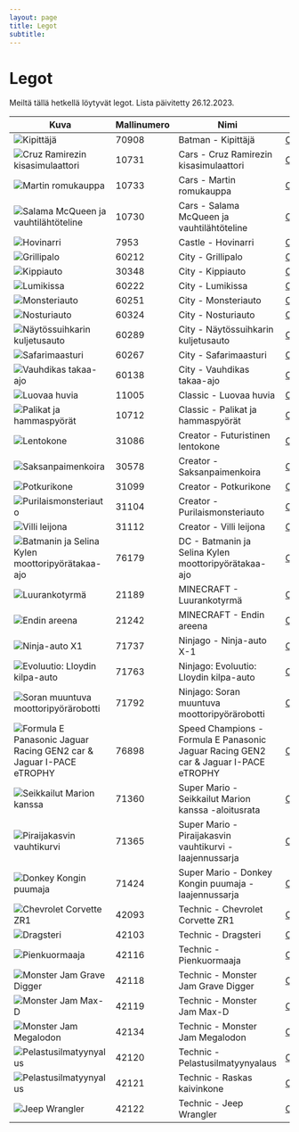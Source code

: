 ```yaml
---
layout: page
title: Legot
subtitle:
---
```


# Legot

Meiltä tällä hetkellä löytyvät legot.
Lista päivitetty 26.12.2023.

| Kuva                                                                                                                                                      | Mallinumero | Nimi                                                                                    | Ohje                                                                                                                                                                                                                                                                                                                                                                                                                                     |
|-----------------------------------------------------------------------------------------------------------------------------------------------------------|-------------|-----------------------------------------------------------------------------------------|------------------------------------------------------------------------------------------------------------------------------------------------------------------------------------------------------------------------------------------------------------------------------------------------------------------------------------------------------------------------------------------------------------------------------------------|
| <img style="max-width:200px;max-height:200px;" alt="Kipittäjä" src="../images/legot/70908.jpg">                                                           | 70908       | Batman - Kipittäjä                                                                      | <a style="margin-right: 12px;" href="../files/legot/70908.pdf">Ohje</a>                                                                                                                                                                                                                                                                                                                                                                  |
| <img style="max-width:200px;max-height:200px;" alt="Cruz Ramirezin kisasimulaattori" src="../images/legot/10731.jpg">                                     | 10731       | Cars - Cruz Ramirezin kisasimulaattori                                                  | <a style="margin-right: 12px;" href="../files/legot/10731.pdf">Ohje</a>                                                                                                                                                                                                                                                                                                                                                                  |
| <img style="max-width:200px;max-height:200px;" alt="Martin romukauppa" src="../images/legot/10733.jpg">                                                   | 10733       | Cars - Martin romukauppa                                                                | <a style="margin-right: 12px;" href="../files/legot/10733.pdf">Ohje</a>                                                                                                                                                                                                                                                                                                                                                                  |
| <img style="max-width:200px;max-height:200px;" alt="Salama McQueen ja vauhtilähtöteline" src="../images/legot/10730.jpg">                                 | 10730       | Cars - Salama McQueen ja vauhtilähtöteline                                              | <a style="margin-right: 12px;" href="../files/legot/10730.pdf">Ohje</a>                                                                                                                                                                                                                                                                                                                                                                  |
| <img style="max-width:200px;max-height:200px;" alt="Hovinarri" src="../images/legot/7953.jpg">                                                            | 7953        | Castle - Hovinarri                                                                      | <a style="margin-right: 12px;" href="../files/legot/7953.pdf">Ohje</a>                                                                                                                                                                                                                                                                                                                                                                   |
| <img style="max-width:200px;max-height:200px;" alt="Grillipalo" src="../images/legot/60212.jpg">                                                          | 60212       | City - Grillipalo                                                                       | <a style="margin-right: 12px;" href="../files/legot/60212.pdf">Ohje</a>                                                                                                                                                                                                                                                                                                                                                                  |
| <img style="max-width:200px;max-height:200px;" alt="Kippiauto" src="../images/legot/30348.jpg">                                                           | 30348       | City - Kippiauto                                                                        | <a style="margin-right: 12px;" href="../files/legot/30348.pdf">Ohje</a>                                                                                                                                                                                                                                                                                                                                                                  |
| <img style="max-width:200px;max-height:200px;" alt="Lumikissa" src="../images/legot/60222.jpg">                                                           | 60222       | City - Lumikissa                                                                        | <a style="margin-right: 12px;" href="../files/legot/60222.pdf">Ohje</a>                                                                                                                                                                                                                                                                                                                                                                  |
| <img style="max-width:200px;max-height:200px;" alt="Monsteriauto" src="../images/legot/60251.jpg">                                                        | 60251       | City - Monsteriauto                                                                     | <a style="margin-right: 12px;" href="../files/legot/60251.pdf">Ohje</a>                                                                                                                                                                                                                                                                                                                                                                  |
| <img style="max-width:200px;max-height:200px;" alt="Nosturiauto" src="../images/legot/60324.png">                                                         | 60324       | City - Nosturiauto                                                                      | <a style="margin-right: 12px;" href="../files/legot/60324.pdf">Ohje</a>                                                                                                                                                                                                                                                                                                                                                                  |
| <img style="max-width:200px;max-height:200px;" alt="Näytössuihkarin kuljetusauto" src="../images/legot/60289.jpg">                                        | 60289       | City - Näytössuihkarin kuljetusauto                                                     | <a style="margin-right: 11px;" href="../files/legot/60289_1.pdf">Ohje1</a><a href="../files/legot/60289_2.pdf">Ohje2</a>                                                                                                                                                                                                                                                                                                                 |
| <img style="max-width:200px;max-height:200px;" alt="Safarimaasturi" src="../images/legot/60267.jpg">                                                      | 60267       | City - Safarimaasturi                                                                   | <a style="margin-right: 12px;" href="../files/legot/60267.pdf">Ohje</a>                                                                                                                                                                                                                                                                                                                                                                  |
| <img style="max-width:200px;max-height:200px;" alt="Vauhdikas takaa-ajo" src="../images/legot/60138.jpg">                                                 | 60138       | City - Vauhdikas takaa-ajo                                                              | <a style="margin-right: 12px;" href="../files/legot/60138_1.pdf">Ohje1</a><a style="margin-right: 12px;" href="../files/legot/60138_2.pdf">Ohje2</a><a href="../files/legot/60138_3.pdf">Ohje3</a>                                                                                                                                                                                                                                       |
| <img style="max-width:200px;max-height:200px;" alt="Luovaa huvia" src="../images/legot/11005.jpg">                                                        | 11005       | Classic - Luovaa huvia                                                                  | <a style="margin-right: 12px;" href="../files/legot/11005_1.pdf">Ohje1</a><a href="../files/legot/11005_2.pdf">Ohje2</a>                                                                                                                                                                                                                                                                                                                 |
| <img style="max-width:200px;max-height:200px;" alt="Palikat ja hammaspyörät" src="../images/legot/10712.png">                                             | 10712       | Classic - Palikat ja hammaspyörät                                                       | <a style="margin-right: 12px;" href="../files/legot/10712_1.pdf">Ohje1</a><a style="margin-right: 12px;" href="../files/legot/10712_2.pdf">Ohje2</a><a style="margin-right: 12px;" href="../files/legot/10712_3.pdf">Ohje3</a><a style="margin-right: 12px;" href="../files/legot/10712_4.pdf">Ohje4</a><a style="margin-right: 12px;" href="../files/legot/10712_5.pdf">Ohje5</a><a href="../files/legot/10712_6.pdf">Ohje6</a>         |
| <img style="max-width:200px;max-height:200px;" alt="Lentokone" src="../images/legot/31086.jpg">                                                           | 31086       | Creator - Futuristinen lentokone                                                        | <a style="margin-right: 12px;" href="../files/legot/31086_1.pdf">Ohje1</a><a style="margin-right: 12px;" href="../files/legot/31086_2.pdf">Ohje2</a><a href="../files/legot/31086_3.pdf">Ohje3</a>                                                                                                                                                                                                                                       |
| <img style="max-width:200px;max-height:200px;" alt="Saksanpaimenkoira" src="../images/legot/30578.jpg">                                                   | 30578       | Creator - Saksanpaimenkoira                                                             | <a style="margin-right: 12px;" href="../files/legot/30578_1.pdf">Ohje1</a><a style="margin-right: 12px;" href="../files/legot/30578_2.pdf">Ohje2</a><a href="../files/legot/30578_3.pdf">Ohje3</a>                                                                                                                                                                                                                                       |
| <img style="max-width:200px;max-height:200px;" alt="Potkurikone" src="../images/legot/31099.jpg">                                                         | 31099       | Creator - Potkurikone                                                                   | <a style="margin-right: 12px;" href="../files/legot/31099_1.pdf">Ohje1</a><a style="margin-right: 12px;" href="../files/legot/31099_2.pdf">Ohje2</a><a href="../files/legot/31099_3.pdf">Ohje3</a>                                                                                                                                                                                                                                       |
| <img style="max-width:200px;max-height:200px;" alt="Purilaismonsteriauto" src="../images/legot/31104.jpg">                                                | 31104       | Creator - Purilaismonsteriauto                                                          | <a style="margin-right: 12px;" href="../files/legot/31104.pdf">Ohje</a>                                                                                                                                                                                                                                                                                                                                                                  |
| <img style="max-width:200px;max-height:200px;" alt="Villi leijona" src="../images/legot/31112.jpg">                                                       | 31112       | Creator - Villi leijona                                                                 | <a style="margin-right: 12px;" href="../files/legot/31112_1.pdf">Ohje1</a><a style="margin-right: 12px;" href="../files/legot/31112_2.pdf">Ohje2</a><a href="../files/legot/31112_3.pdf">Ohje3</a>                                                                                                                                                                                                                                       |
| <img style="max-width:200px;max-height:200px;" alt="Batmanin ja Selina Kylen moottoripyörätakaa-ajo" src="../images/legot/76179.png">                     | 76179       | DC - Batmanin ja Selina Kylen moottoripyörätakaa-ajo                                    | <a style="margin-right: 12px;" href="../files/legot/76179_1.pdf">Ohje1</a><a href="../files/legot/76179_2.pdf">Ohje2</a>                                                                                                                                                                                                                                                                                                                 |
| <img style="max-width:200px;max-height:200px;" alt="Luurankotyrmä" src="../images/legot/21189.png">                                                       | 21189       | MINECRAFT - Luurankotyrmä                                                               | <a style="margin-right: 12px;" href="../files/legot/21189.pdf">Ohje</a>                                                                                                                                                                                                                                                                                                                                                                  |
| <img style="max-width:200px;max-height:200px;" alt="Endin areena" src="../images/legot/21242.png">                                                        | 21242       | MINECRAFT - Endin areena                                                                | <a style="margin-right: 12px;" href="../files/legot/21242.pdf">Ohje</a>                                                                                                                                                                                                                                                                                                                                                                  |
| <img style="max-width:200px;max-height:200px;" alt="Ninja-auto X1" src="../images/legot/71737.jpg">                                                       | 71737       | Ninjago - Ninja-auto X-1                                                                | <a style="margin-right: 12px;" href="../files/legot/71737.pdf">Ohje</a>                                                                                                                                                                                                                                                                                                                                                                  |
| <img style="max-width:200px;max-height:200px;" alt="Evoluutio: Lloydin kilpa-auto" src="../images/legot/71763.png">                                      | 71763       | Ninjago: Evoluutio: Lloydin kilpa-auto                                                  | <a style="margin-right: 12px;" href="../files/legot/71763.pdf">Ohje</a>                                                                                                                                                                                                                                                                                                                                                                  |
| <img style="max-width:200px;max-height:200px;" alt="Soran muuntuva moottoripyörärobotti" src="../images/legot/71792.png">                                      | 71792       | Ninjago: Soran muuntuva moottoripyörärobotti                                                  | <a style="margin-right: 12px;" href="../files/legot/71792.pdf">Ohje</a>                                                                                                                                                                                                                                                                                                                                                                  |
| <img style="max-width:200px;max-height:200px;" alt="Formula E Panasonic Jaguar Racing GEN2 car & Jaguar I-PACE eTROPHY" src="../images/legot/76898.jpg">  | 76898       | Speed Champions - Formula E Panasonic Jaguar Racing GEN2 car & Jaguar I-PACE eTROPHY    | <a style="margin-right: 12px;" href="../files/legot/76898_1.pdf">Ohje1</a><a href="../files/legot/76898_2.pdf">Ohje2</a>                                                                                                                                                                                                                                                                                                                 |
| <img style="max-width:200px;max-height:200px;" alt="Seikkailut Marion kanssa" src="../images/legot/71360.jpg">                                            | 71360       | Super Mario - Seikkailut Marion kanssa -aloitusrata                                     | <a style="margin-right: 12px;" href="../files/legot/71360_1.pdf">Ohje 1</a><a href="../files/legot/71360_2.pdf">Ohje2</a>                                                                                                                                                                                                                                                                                                                |
| <img style="max-width:200px;max-height:200px;" alt="Piraijakasvin vauhtikurvi" src="../images/legot/71365.jpg">                                           | 71365       | Super Mario - Piraijakasvin vauhtikurvi -laajennussarja                                 | <a style="margin-right: 12px;" href="../files/legot/71365.pdf">Ohje</a>                                                                                                                                                                                                                                                                                                                                                                  |
| <img style="max-width:200px;max-height:200px;" alt="Donkey Kongin puumaja" src="../images/legot/71424.png">                                           | 71424       | Super Mario - Donkey Kongin puumaja -laajennussarja                                 | <a style="margin-right: 12px;" href="../files/legot/71424.pdf">Ohje</a>                                                                                                                                                                                                                                                                                                                                                                  |
| <img style="max-width:200px;max-height:200px;" alt="Chevrolet Corvette ZR1" src="../images/legot/42093.jpg">                                              | 42093       | Technic - Chevrolet Corvette ZR1                                                        | <a style="margin-right: 12px;" href="../files/legot/42093_1.pdf">Ohje1</a><a style="margin-right: 12px;" href="../files/legot/42093_2.pdf">Ohje2</a><a href="../files/legot/42093_3.pdf">Ohje3</a>                                                                                                                                                                                                                                       |
| <img style="max-width:200px;max-height:200px;" alt="Dragsteri" src="../images/legot/42103.jpg">                                                           | 42103       | Technic - Dragsteri                                                                     | <a style="margin-right: 12px;" href="../files/legot/42103_1.pdf">Ohje1</a><a href="../files/legot/42103_2.pdf">Ohje2</a>                                                                                                                                                                                                                                                                                                                 |
| <img style="max-width:200px;max-height:200px;" alt="Pienkuormaaja" src="../images/legot/42116.jpg">                                                       | 42116       | Technic - Pienkuormaaja                                                                 | <a style="margin-right: 12px;" href="../files/legot/42116_1.pdf">Ohje1</a><a href="../files/legot/42116_2.pdf">Ohje2</a>                                                                                                                                                                                                                                                                                                                 |
| <img style="max-width:200px;max-height:200px;" alt="Monster Jam Grave Digger" src="../images/legot/42118.jpg">                                            | 42118       | Technic - Monster Jam Grave Digger                                                      | <a style="margin-right: 12px;" href="../files/legot/42118_1.pdf">Ohje1</a><a href="../files/legot/42118_2.pdf">Ohje2</a>                                                                                                                                                                                                                                                                                                                 |
| <img style="max-width:200px;max-height:200px;" alt="Monster Jam Max-D" src="../images/legot/42119.jpg">                                                   | 42119       | Technic - Monster Jam Max-D                                                             | <a style="margin-right: 12px;" href="../files/legot/42119_1.pdf">Ohje1</a><a href="../files/legot/42119_2.pdf">Ohje2</a>                                                                                                                                                                                                                                                                                                                 |
| <img style="max-width:200px;max-height:200px;" alt="Monster Jam Megalodon" src="../images/legot/42134.png">                                               | 42134       | Technic - Monster Jam Megalodon                                                         | <a style="margin-right: 12px;" href="../files/legot/42134_1.pdf">Ohje 1</a><a href="../files/legot/42134_2.pdf">Ohje2</a>                                                                                                                                                                                                                                                                                                                |
| <img style="max-width:200px;max-height:200px;" alt="Pelastusilmatyynyalus" src="../images/legot/42120.jpg">                                               | 42120       | Technic - Pelastusilmatyynyalaus                                                        | <a style="margin-right: 12px;" href="../files/legot/42120_1.pdf">Ohje1</a><a href="../files/legot/42120_2.pdf">Ohje2</a>                                                                                                                                                                                                                                                                                                                 |
| <img style="max-width:200px;max-height:200px;" alt="Pelastusilmatyynyalus" src="../images/legot/42121.jpg">                                               | 42121       | Technic - Raskas kaivinkone                                                             | <a style="margin-right: 12px;" href="../files/legot/42121_1.pdf">Ohje1</a><a href="../files/legot/42121_2.pdf">Ohje2</a>                                                                                                                                                                                                                                                                                                                 |
| <img style="max-width:200px;max-height:200px;" alt="Jeep Wrangler" src="../images/legot/42122.jpg">                                                       | 42122       | Technic - Jeep Wrangler                                                                 | <a style="margin-right: 12px;" href="../files/legot/42122.pdf">Ohje</a>                                                                                                                                                                                                                                                                                                                                                                  |



